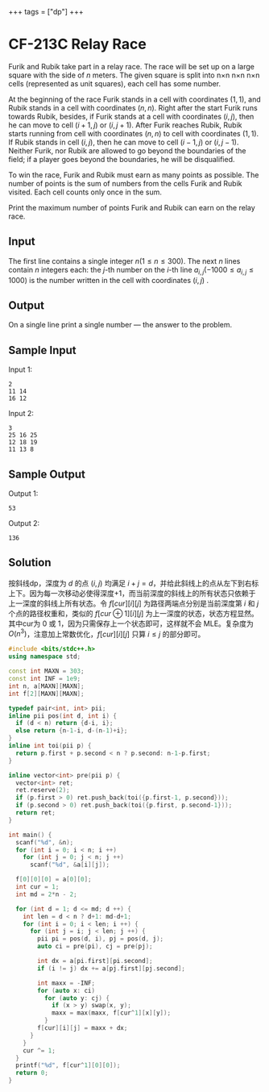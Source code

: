 +++
tags = ["dp"]
+++

# CF-213C Relay Race 

Furik and Rubik take part in a relay race. The race will be set up on a large square with the side of $n$ meters. The given square is split into n×n n×n n×n cells (represented as unit squares), each cell has some number.

At the beginning of the race Furik stands in a cell with coordinates $(1,1)$, and Rubik stands in a cell with coordinates $(n,n)$. Right after the start Furik runs towards Rubik, besides, if Furik stands at a cell with coordinates $(i,j)$, then he can move to cell $(i+1,j)$ or $(i,j+1)$. After Furik reaches Rubik, Rubik starts running from cell with coordinates $(n,n)$ to cell with coordinates $(1,1)$. If Rubik stands in cell $(i,j)$, then he can move to cell $(i-1,j)$ or $(i,j-1)$. Neither Furik, nor Rubik are allowed to go beyond the boundaries of the field; if a player goes beyond the boundaries, he will be disqualified.

To win the race, Furik and Rubik must earn as many points as possible. The number of points is the sum of numbers from the cells Furik and Rubik visited. Each cell counts only once in the sum.

Print the maximum number of points Furik and Rubik can earn on the relay race.

## Input

The first line contains a single integer $n(1\le n\le 300)$. The next $n$ lines contain $n$ integers each: the $j$-th number on the $i$-th line $a_{i,j} (−1000\le a_{i,j}\le 1000)$ is the number written in the cell with coordinates $(i,j)$ .

## Output

On a single line print a single number — the answer to the problem.

## Sample Input

Input 1:

```
2
11 14
16 12
```

Input 2:

```
3
25 16 25
12 18 19
11 13 8
```

## Sample Output

Output 1:

```
53
```

Output 2:

```
136
```

## Solution

按斜线dp，深度为 $d$ 的点 $(i, j)$ 均满足 $i+j=d$，并给此斜线上的点从左下到右标上下。因为每一次移动必使得深度+1，而当前深度的斜线上的所有状态只依赖于上一深度的斜线上所有状态。令 $f[cur][i][j]$ 为路径两端点分别是当前深度第 $i$ 和 $j$ 个点的路径权重和，类似的 $f[cur\oplus 1][i][j]$ 为上一深度的状态，状态方程显然。其中cur为 0 或 1，因为只需保存上一个状态即可，这样就不会 MLE。复杂度为 $O(n^3)$，注意加上常数优化，$f[cur][i][j]$ 只算 $i\le j$ 的部分即可。

```c++
#include <bits/stdc++.h>
using namespace std;

const int MAXN = 303;
const int INF = 1e9;
int n, a[MAXN][MAXN];
int f[2][MAXN][MAXN];

typedef pair<int, int> pii;
inline pii pos(int d, int i) {
  if (d < n) return {d-i, i};
  else return {n-1-i, d-(n-1)+i};
}
inline int toi(pii p) {
  return p.first + p.second < n ? p.second: n-1-p.first;
}

inline vector<int> pre(pii p) {
  vector<int> ret;
  ret.reserve(2);
  if (p.first > 0) ret.push_back(toi({p.first-1, p.second}));
  if (p.second > 0) ret.push_back(toi({p.first, p.second-1}));
  return ret;
}

int main() {
  scanf("%d", &n);
  for (int i = 0; i < n; i ++)
    for (int j = 0; j < n; j ++)
      scanf("%d", &a[i][j]);

  f[0][0][0] = a[0][0];
  int cur = 1;
  int md = 2*n - 2;

  for (int d = 1; d <= md; d ++) {
    int len = d < n ? d+1: md-d+1;
    for (int i = 0; i < len; i ++) {
      for (int j = i; j < len; j ++) {
        pii pi = pos(d, i), pj = pos(d, j);
        auto ci = pre(pi), cj = pre(pj);

        int dx = a[pi.first][pi.second];
        if (i != j) dx += a[pj.first][pj.second];

        int maxx = -INF;
        for (auto x: ci)
          for (auto y: cj) {
            if (x > y) swap(x, y);
            maxx = max(maxx, f[cur^1][x][y]);
          }
        f[cur][i][j] = maxx + dx;
      }
    }
    cur ^= 1;
  }
  printf("%d", f[cur^1][0][0]);
  return 0;
}
```
